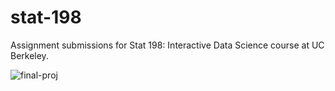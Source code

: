 # stat-198

Assignment submissions for Stat 198: Interactive Data Science course at UC Berkeley.

![final-proj](https://github.com/user-attachments/assets/3b24d178-1781-41ab-8908-d8c62b396754)
